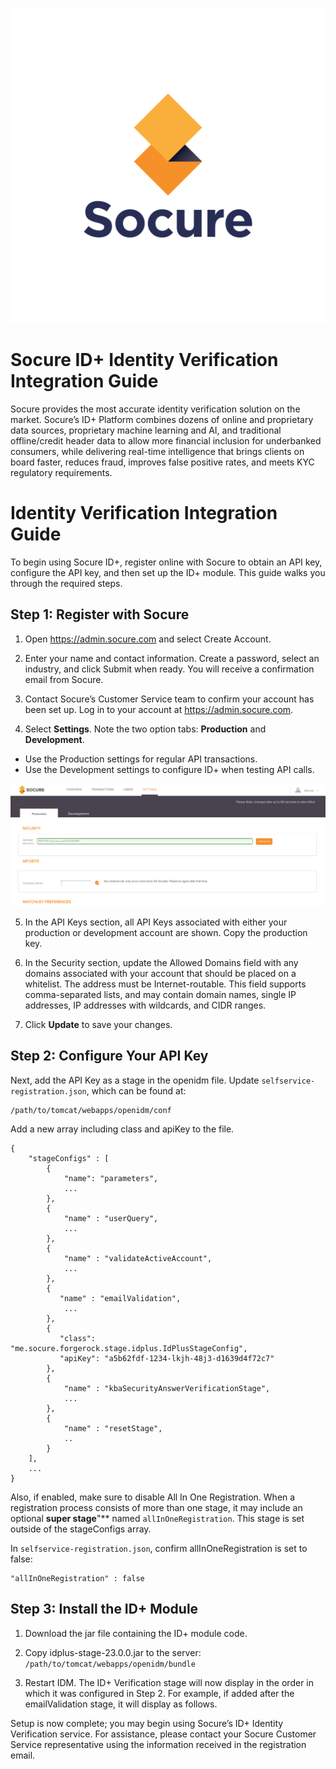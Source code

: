 ![alt text][logo]

# Socure ID+ Identity Verification Integration Guide

Socure provides the most accurate identity verification solution on the market. Socure’s ID+ Platform combines dozens of online and proprietary data sources, proprietary machine learning and AI, and traditional offline/credit header data to allow more financial inclusion for underbanked consumers, while delivering real-time intelligence that brings clients on board faster, reduces fraud, improves false positive rates, and meets KYC regulatory requirements. 

# Identity Verification Integration Guide

To begin using Socure ID+, register online with Socure to obtain an API key, configure the API key, and then set up the ID+ module. This guide walks you through the required steps.

## Step 1: Register with Socure

1. Open https://admin.socure.com and select Create Account.

2. Enter your name and contact information. Create a password, select an industry, and click Submit when ready. You will receive a confirmation email from Socure.

3. Contact Socure’s Customer Service team to confirm your account has been set up.
Log in to your account at https://admin.socure.com.

4. Select **Settings**. Note the two option tabs: **Production** and **Development**.
 * Use the Production settings for regular API transactions.
 * Use the Development settings to configure ID+ when testing API calls.
 
![alt text][dashboard]

5. In the API Keys section, all API Keys associated with either your production or development account are shown. Copy the production key.

6. In the Security section, update the Allowed Domains field with any domains associated with your account that should be placed on a whitelist. The address must be Internet-routable. This field supports comma-separated lists, and may contain domain names, single IP addresses, IP addresses with wildcards, and CIDR ranges.

7. Click **Update** to save your changes.

## Step 2: Configure Your API Key

Next, add the API Key as a stage in the openidm file. Update `selfservice-registration.json`, which can be found at:

```
/path/to/tomcat/webapps/openidm/conf
```

Add a new array including class and apiKey to the file.

```
{
    "stageConfigs" : [
        {
            "name": "parameters",
            ...
        },
        {
            "name" : "userQuery",
            ...
        },
        {
            "name" : "validateActiveAccount",
            ...
        },
        {
           "name" : "emailValidation",
            ...
        },
        {
           "class": "me.socure.forgerock.stage.idplus.IdPlusStageConfig",
           "apiKey": "a5b62fdf-1234-lkjh-48j3-d1639d4f72c7"
        },
        {
            "name" : "kbaSecurityAnswerVerificationStage",
            ...
        },
        {
            "name" : "resetStage",
            ..
        }
    ],
    ...
}
```

Also, if enabled, make sure to disable All In One Registration. When a registration process consists of more than one stage, it may include an optional **super stage**"** named `allInOneRegistration`. This stage is set outside of the stageConfigs array.

In `selfservice-registration.json`, confirm allInOneRegistration is set to false:

```
"allInOneRegistration" : false
```

## Step 3: Install the ID+ Module

1. Download the jar file containing the ID+ module code.

2. Copy idplus-stage-23.0.0.jar to the server: `/path/to/tomcat/webapps/openidm/bundle`

3. Restart IDM. The ID+ Verification stage will now display in the order in which it was configured in Step 2. For example, if added after the emailValidation stage, it will display as follows.



Setup is now complete; you may begin using Socure’s ID+ Identity Verification service. For assistance, please contact your Socure Customer Service representative using the information received in the registration email. 



[logo]: SOC_Logo_VT.png "Socure Logo"

[dashboard]: socure_dash.png "Socure Dashboard Settings page"